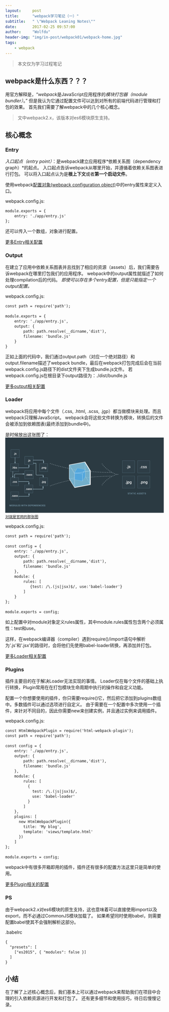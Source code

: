 ```yaml
---
layout:     post
title:      "webpack学习笔记（一）"
subtitle:   " \"Webpack Leaning Notes\""
date:       2017-02-25 09:57:00
author:     "Wolfdu"
header-img: "img/in-post/webpack01/webpack-home.jpg"
tags:
    - webpack
---
```


> 本文仅为学习过程笔记

## webpack是什么东西？？？

用官方解释是，“*webpack*是JavaScript应用程序的*模块打包器（module bundler）*。”
但是我认为它通过配置文件可以达到对所有的前端代码进行管理和打包的效果。
首先我们需要了解webpack中的几个核心概念。

> 文中webpack2.x，该版本对es6模块原生支持。

## 核心概念

### Entry

*入口起点（entry point）*：是webpack建立应用程序*依赖关系图（dependency graph）*的起点。
入口起点告诉webpack从哪里开始，并遵循着依赖关系图表进行打包。
可以将入口起点认为是**根上下文**或者**第一个启动文件**。

使用webpack[配置对象(webpack configuration object)](https://doc.webpack-china.org/configuration/)中的entry属性来定义入口。

webpack.config.js:

	module.exports = {
		entry: './app/entry.js'
	};

还可以传入一个数组，对象进行配置。

[更多Entry相关配置](https://doc.webpack-china.org/concepts/entry-points/)

### Output

在建立了应用中依赖关系图表并且找到了相应的资源（assets）后，我们需要告诉webpack在哪里打包我们的应用程序。
webpack中的output属性就描述了如何处理compilation后的代码。
*即使可以存在多个entry配置，但是只能指定一个output配置。*

webpack.config.js:

	const path = require('path');

	module.exports = {
		entry: './app/entry.js',
		output: {
			path: path.resolve(__dirname,'dist'),
			filename: 'bundle.js'
		}
	}

正如上面的代码中，我们通过output.path（对应一个绝对路径）和output.filename描述了webpack bundle，最后在webpack打包完成后会在当前webpack.config.js路径下的dist文件夹下生成bundle.js文件。
若webpack.config.js在根目录下output路径为：./dist/bundle.js

[更多output相关配置](https://doc.webpack-china.org/concepts/output/)

### Loader

webpack将应用中每个文件（.css, .html, .scss, .jgp）都当做模块来处理。而且webpack只理解JavaScript。
webpack会将这些文件转换为模块，转换后的文件会被添加到依赖图表(最终添加到bundle中)。

是时候放出这张图了：
![java-javascript](/img/in-post/webpack01/webpack-loader.png)
<small class="img-hint">[对就是官网的那张图](https://webpack.js.org/)</small>

webpack.config.js:
	
	const path = require('path');

	const config = {
		entry: './app/entry.js',
		output: {
			path: path.resolve(__dirname,'dist'),
			filename: 'bundle.js'
		},
		module: {
			rules: [
			   {test: /\.(js|jsx)$/, use:'babel-loader'}
			]
		}
	};

	module.exports = config;

如上配置中对module对象定义rules属性，其中module.rules属性包含两个必须属性：test和use。

这样，在webpack编译器（compiler）遇到require()/import语句中解析为'.js'和'.jsx'的路径时，会将他们先使用babel-loader转换，再添加并打包。

[更多Loader相关配置](https://doc.webpack-china.org/concepts/)

### Plugins

插件主要目的在于解决Loader无法实现的事情。
Loader仅在每个文件的基础上执行转换，Plugin常用在在打包模块生命周期中执行的操作和自定义功能。

配置一个你想要使用的插件，你只需要require()它，然后把它添加到plugins数组中。多数插件可以通过选项进行自定义。
由于需要在一个配置中多次使用一个插件，来针对不同目的，因此你需要new来创建实例，并且通过实例来调用插件。

webpack.config.js:

	const HtmlWebpackPlugin = require('html-webpack-plugin');
	const path = require('path');

	const config = {
		entry: './app/entry.js',
		output: {
			path: path.resolve(__dirname,'dist'),
			filename: 'bundle.js'
		},
		module: {
			rules: [
			  {
			  	test: /\.(js|jsx)$/,
			  	use: 'babel-loader'
			  }
			]
		},
		plugins: [
		  new HtmlWebpackPlugin({
			title: 'My blog',
			template: 'views/template.html'
		  })
		]
	};

	module.exports = config;

webpack中有很多开箱即用的插件，插件还有很多的配置方法这里只是简单的使用。

[更多Plugin相关的配置](https://doc.webpack-china.org/concepts/plugins/)

### PS

由于webpack2.x对es6模块的原生支持，这也意味着可以直接使用import以及export，而不必通过CommonJS模块加载了。
如果希望同时使用babel，则需要配置babel使其不会强制解析这部分。

.babelrc

	{
	  "presets": [
	    ["es2015", { "modules": false }]
	  ]
	}

## 小结

在了解了上述核心概念后，我们基本上可以通过webpack来帮助我们在项目中合理的引入依赖资源进行开发和打包了。
还有更多细节和使用技巧，待日后慢慢记录。